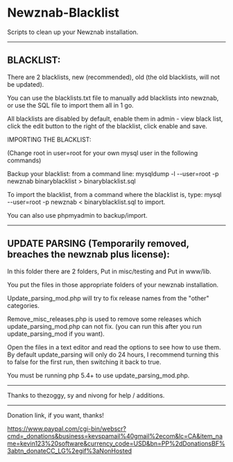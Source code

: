 Newznab-Blacklist
=================
Scripts to clean up your Newznab installation.

----------
BLACKLIST:
----------

There are 2 blacklists, new (recommended), old (the old blacklists, will not be updated).

You can use the blacklists.txt file to manually add blacklists into newznab, or use the SQL file to import them all in 1 go.

All blacklists are disabled by default, enable them in admin - view black list, click the edit button to the right of the blacklist, click enable and save.

IMPORTING THE BLACKLIST:

(Change root in user=root for your own mysql user in the following commands)

Backup your blacklist: from a command line: mysqldump -l --user=root -p newznab binaryblacklist > binaryblacklist.sql
 
To import the blacklist, from a command where the blacklist is, type: mysql --user=root -p newznab < binaryblacklist.sql to import.

You can also use phpmyadmin to backup/import.

---------------
UPDATE PARSING (Temporarily removed, breaches the newznab plus license):
---------------

In this folder there are 2 folders, Put in misc/testing and Put in www/lib.

You put the files in those appropriate folders of your newznab installation.

Update_parsing_mod.php will try to fix release names from the "other" categories.

Remove_misc_releases.php is used to remove some releases which update_parsing_mod.php can not fix. (you can run this after you run update_parsing_mod if you want).

Open the files in a text editor and read the options to see how to use them. By default update_parsing will only do 24 hours, I recommend turning this to false for the first run, then switching it back to true.

You must be running php 5.4+ to use update_parsing_mod.php.

---------------------------------------------------------------------------------------------------------------------

Thanks to thezoggy, sy and nivong for help / additions.

---------------------------------------------------------------------------------------------------------------------

Donation link, if you want, thanks!

https://www.paypal.com/cgi-bin/webscr?cmd=_donations&business=kevspamail%40gmail%2ecom&lc=CA&item_name=kevin123%20software&currency_code=USD&bn=PP%2dDonationsBF%3abtn_donateCC_LG%2egif%3aNonHosted
